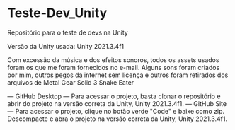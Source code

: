 # Teste-Dev_Unity
Repositório para o teste de devs na Unity

Versão da Unity usada: Unity 2021.3.4f1

Com excessão da música e dos efeitos sonoros, todos os assets usados foram os que me foram fornecidos no e-mail.
Alguns sons foram criados por mim, outros pegos da internet sem licença e outros foram retirados dos arquivos de Metal Gear Solid 3 Snake Eater

— GitHub Desktop — Para acessar o projeto, basta clonar o repositório e abrir do projeto na versão correta da Unity, Unity 2021.3.4f1.
— GitHub Site — Para acessar o projeto, clique no botão verde "Code" e baixe como zip. Descompacte e abra o projeto na versão correta da Unity, Unity 2021.3.4f1.

